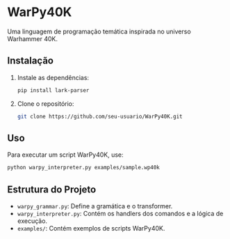# WarPy40K

Uma linguagem de programação temática inspirada no universo Warhammer 40K.

## Instalação

1. Instale as dependências:
   ```bash
   pip install lark-parser
   ```

2. Clone o repositório:
   ```bash
   git clone https://github.com/seu-usuario/WarPy40K.git
   ```

## Uso

Para executar um script WarPy40K, use:
```bash
python warpy_interpreter.py examples/sample.wp40k
```

## Estrutura do Projeto

- `warpy_grammar.py`: Define a gramática e o transformer.
- `warpy_interpreter.py`: Contém os handlers dos comandos e a lógica de execução.
- `examples/`: Contém exemplos de scripts WarPy40K.